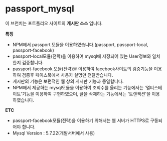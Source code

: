 # passport_mysql

이 브런치는 포트폴리오 사이트의 **게시판 소스** 입니다.

**특징**
 - NPM에서 passport 모듈을 이용하였습니다.(passport, passport-local, passport-facebook)
 - passport-local모듈(전략)을 이용하여 mysql에 저장되어 있는 User정보와 일치한지 검증합니다.
 - passport-facebook 모듈(전략)을 이용하여 facebook사이트의 검증기능을 이용하여 검증후
    페이스북에서 사용자 실명만 전달받습니다.
 - 게시판의 기능은 보편적인 웹 상의 게시판 기능과 동일합니다.
 - NPM에서 제공하는 mysql모듈을 이용하여
    조회수를 올리는 기능에서는 '멀티스테이트'기능을 이용하여 구현하였으며,
    글을 삭제하는 기능에서는 '트랜잭션'을 이용하였습니다.


**ETC**

 - passport-facebook모듈(전략)을 이용하기 위해서는 웹 서버가 HTTPS로 구동되어야 합니다.
 - Mysql Version : 5.7.22(개발서버에서 사용)
